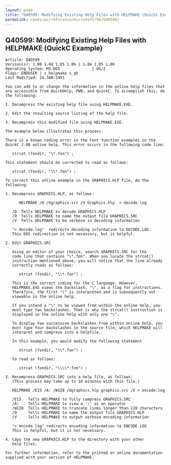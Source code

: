 ```yaml
---
layout: page
title: "Q40599: Modifying Existing Help Files with HELPMAKE (QuickC Example)"
permalink: /pubs/pc/reference/microsoft/kb/Q40599/
---
```


## Q40599: Modifying Existing Help Files with HELPMAKE (QuickC Example)

	Article: Q40599
	Version(s): 1.00 1.04 1.05 1.06 | 1.04 1.05 1.06
	Operating System: MS-DOS              | OS/2
	Flags: ENDUSER | s_helpmake s_qh
	Last Modified: 24-JAN-1991
	
	You can add to or change the information in the online help files that
	are accessible from QuickHelp, PWB, and QuickC. To accomplish this, do
	the following:
	
	1. Decompress the existing help file using HELPMAKE.EXE.
	
	2. Edit the resulting source listing of the help file.
	
	3. Recompress this modified file using HELPMAKE.EXE.
	
	The example below illustrates this process.
	
	There is a known coding error in the Font function examples in the
	QuickC 2.00 online help. This error occurs in the following code line:
	
	   strcat (fondir, "\*.fon") ;
	
	This statement should be corrected to read as follows:
	
	   strcat (fondir, "\\*.fon") ;
	
	To correct this online example in the GRAPHICS.HLP file, do the
	following:
	
	1. Decompress GRAPHICS.HLP, as follows:
	
	      HELPMAKE /D /Ographics.src /V Graphics.hlp  > decode.log
	
	   /D  Tells HELPMAKE to decode GRAPHICS.HLP
	   /O  Tells HELPMAKE to name the output file GRAPHICS.SRC
	   /V  Tells HELPMAKE to be verbose in decoding information
	
	   "> decode.log"  redirects decoding information to DECODE.LOG.
	   This DOS redirection is not necessary, but is helpful.
	
	2. Edit GRAPHICS.SRC
	
	   Using an editor of your choice, search GRAPHICS.SRC for the
	   code line that contains "\*.fon". When you locate the strcat()
	   instruction mentioned above, you will notice that the line already
	   correctly reads as follows:
	
	      strcat (fondir, "\\*.fon") ;
	
	   This is the correct coding for the C language. However,
	   HELPMAKE.EXE views the backslash, "\", as a flag for instructions.
	   Therefore, the first "\" is interpreted and is subsequently not
	   viewable in the online help.
	
	   If you intend a "\" to be viewed from within the online help, you
	   must type two backslashes. That is why the strcat() instruction is
	   displayed in the online help with only one "\".
	
	   To display two successive backslashes from within online help, you
	   must type four backslashes in the source file, which HELPMAKE will
	   interpret and compress into a helpfile.
	
	   In this example, you would modify the following statement
	
	      strcat (fondir, "\\*.fon") ;
	
	   to read as follows:
	
	      strcat (fondir, "\\\\*.fon") ;
	
	3. Recompress GRAPHICS.SRC into a help file, as follows:
	   (This process may take up to 10 minutes with this file.)
	
	   HELPMAKE /E15 /A: /W128 /Ographics.hlp graphics.src /V > encode.log
	
	   /E15   Tells HELPMAKE to fully compress GRAPHICS.SRC
	   /A:    Tells HELPMAKE to view a ':' as an operator
	   /W128  Tells HELPMAKE to truncate lines longer than 128 characters
	   /O     Tells HELPMAKE to name the output file GRAPHICS.HLP
	   /V     Tells HELPMAKE to output verbose encoding information
	
	   "> encode.log" redirects encoding information to ENCODE.LOG
	   This is helpful, but it is not necessary.
	
	4. Copy the new GRAPHICS.HLP to the directory with your other
	   help files.
	
	For further information, refer to the printed or online documentation
	supplied with your version of HELPMAKE.
